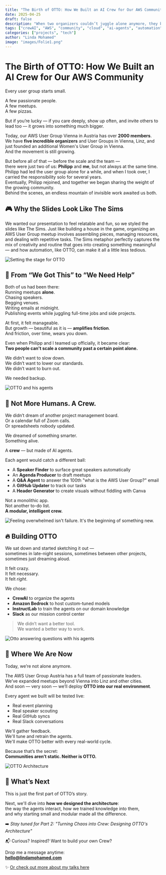 ```yaml
---
title: "The Birth of OTTO: How We Built an AI Crew for Our AWS Community"
date: 2025-04-25
draft: false
description: "When two organizers couldn’t juggle alone anymore, they built OTTO — and grew a movement."
tags: ["crewAI", "AWS", "community", "cloud", "ai-agents", "automation"]
categories: ["projects", "tech"]
author: "Linda Mohamed"
image: "images/Folie1.png"
---
```


# The Birth of OTTO: How We Built an AI Crew for Our AWS Community

Every user group starts small.

A few passionate people.  
A few meetups.  
A few pizzas.

But if you’re lucky — if you care deeply, show up often, and invite others to lead too — it grows into something much bigger.

Today, our AWS User Group Vienna in Austria has over **2000 members**.  
We have **five incredible organizers** and User Groups in Vienna, Linz, and just founded an additional Women's User Group in Vienna.  
And the movement is still growing.

But before all of that — before the scale and the team —  
there were just two of us: **Philipp** and **me**, but not always at the same time.  
Philipp had led the user group alone for a while, and when I took over, I carried the responsibility solo for several years.  
Eventually, Philipp rejoined, and together we began sharing the weight of the growing community.  
Behind the scenes, an endless mountain of invisible work awaited us both.

## 🎮 Why the Slides Look Like The Sims

We wanted our presentation to feel relatable and fun, so we styled the slides like The Sims. Just like building a house in the game, organizing an AWS User Group meetup involves assembling pieces, managing resources, and dealing with repetitive tasks. The Sims metaphor perfectly captures the mix of creativity and routine that goes into creating something meaningful — and how automation, like OTTO, can make it all a little less tedious.

![Setting the stage for OTTO](/images/Folie9.png)

## 🧠 From “We Got This” to “We Need Help”

Both of us had been there:  
Running meetups **alone**.  
Chasing speakers.  
Begging venues.  
Writing emails at midnight.  
Publishing events while juggling full-time jobs and side projects.

At first, it felt manageable.  
But growth — beautiful as it is — **amplifies friction**.  
And friction, over time, wears you down.

Even when Philipp and I teamed up officially, it became clear:  
**Two people can't scale a community past a certain point alone.**

We didn’t want to slow down.  
We didn’t want to lower our standards.  
We didn’t want to burn out.

We needed backup.

![OTTO and his agents](/images/Folie23.png)


## 🤖 Not More Humans. A Crew.

We didn’t dream of another project management board.  
Or a calendar full of Zoom calls.  
Or spreadsheets nobody updated.

We dreamed of something smarter.  
Something alive.

A **crew** — but made of AI agents.

Each agent would catch a different ball:
- A **Speaker Finder** to surface great speakers automatically
- An **Agenda Producer** to draft meetups
- A **Q&A Agent** to answer the 100th "what is the AWS User Group?" email
- A **GitHub Updater** to track our tasks
- A **Header Generator** to create visuals without fiddling with Canva

Not a monolithic app.  
Not another to-do list.  
**A modular, intelligent crew.**


![Feeling overwhelmed isn't failure. It's the beginning of something new.](/images/Folie26.png)


## 🔥 Building OTTO

We sat down and started sketching it out —  
sometimes in late-night sessions, sometimes between other projects, sometimes just dreaming aloud.

It felt crazy.  
It felt necessary.  
It felt *right*.

We chose:
- **CrewAI** to organize the agents
- **Amazon Bedrock** to host custom-tuned models
- **InstructLab** to train the agents on our domain knowledge
- **Slack** as our mission control center

> We didn’t want a better tool.  
> We wanted a better way to work.

![Otto answering questions with his agents](/images/Folie45.png)


## 🌱 Where We Are Now

Today, we’re not alone anymore.

The AWS User Group Austria has a full team of passionate leaders.  
We’ve expanded meetups beyond Vienna into Linz and other cities.  
And soon — very soon — we’ll deploy **OTTO into our real environment**.

Every agent we built will be tested live:  
- Real event planning  
- Real speaker scouting  
- Real GitHub syncs  
- Real Slack conversations

We'll gather feedback.  
We'll tune and retrain the agents.  
We'll make OTTO better with every real-world cycle.

Because that’s the secret:  
**Communities aren’t static. Neither is OTTO.**

![OTTO Architecture](/images/Folie101.png)

## 🚀 What’s Next

This is just the first part of OTTO’s story.

Next, we'll dive into **how we designed the architecture**:  
the way the agents interact, how we trained knowledge into them,  
and why starting small and modular made all the difference.

➡️ _Stay tuned for Part 2: "Turning Chaos into Crew: Designing OTTO's Architecture"_


📬 Curious? Inspired? Want to build your own Crew?

Drop me a message anytime:  
**hello@lindamohamed.com**

✨ [Or check out more about my talks here](https://sessionize.com/linda-mohamed)

